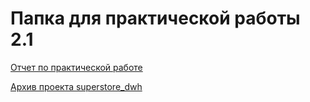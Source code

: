 <h1>Папка для практической работы 2.1</h1>

[Отчет по практической работе](./БД_251м_Бобылева_Отчет.pdf)

[Архив проекта superstore_dwh](./superstore_dwh.zip)
